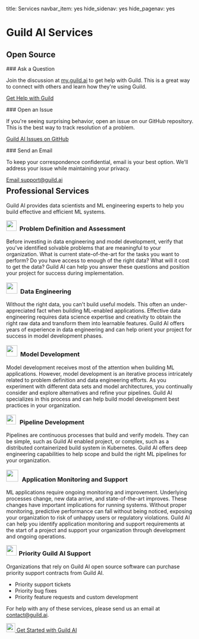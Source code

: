 title: Services
navbar_item: yes
hide_sidenav: yes
hide_pagenav: yes

<div id="get-started-fab"></div>

# Guild AI Services

## Open Source

<div class="col col-lg-4" markdown="1">
### <i class="fab fa-discourse"></i> Ask a Question

Join the discussion at [my.guild.ai](https://my.guild.ai) to get help with Guild.
This is a great way to connect with others and learn how they're using
Guild.

[Get Help with Guild](https://my.guild.ai)
</div>

<div class="col col-lg-4" markdown="1">
### <i class="fab fa-github"></i> Open an Issue

If you're seeing surprising behavior, open an issue on our GitHub
repository. This is the best way to track resolution of a problem.

[Guild AI Issues on GitHub](https://github.com/guildai/guildai/issues)
</div>

<div class="col col-lg-4" markdown="1">
### <i class="far fa-paper-plane"></i> Send an Email

To keep your correspondence confidential, email is your best
option. We'll address your issue while maintaining your privacy.

[Email support@guild.ai](mailto:support@guild.ai)
</div>

<div class="row" style="margin-top:-20px"></div>

## Professional Services

Guild AI provides data scientists and ML engineering experts to help
you build effective and efficient ML systems.

### <img src="/assets/icons/maps-pin.svg" height="28" style="margin:-8px 4px 0 0"> Problem Definition and Assessment

Before investing in data engineering and model development, verify
that you've identified solvable problems that are meaningful to your
organization. What is current state-of-the-art for the tasks you want
to perform? Do you have access to enough of the right data? What will
it cost to get the data? Guild AI can help you answer these questions
and position your project for success during implementation.

### <img src="/assets/icons/database-hand.svg" height="30" style="margin:-6px 4px 0 0"> Data Engineering

Without the right data, you can't build useful models. This often an
under-appreciated fact when building ML-enabled
applications. Effective data engineering requires data science
expertise and creativity to obtain the right raw data and transform
them into learnable features. Guild AI offers years of experience in
data engineering and can help orient your project for success in model
development phases.

### <img src="/assets/icons/file-code-refresh.svg" height="30" style="margin:-6px 4px 0 0"> Model Development

Model development receives most of the attention when building ML
applications. However, model development is an iterative process
intricately related to problem definition and data engineering
efforts. As you experiment with different data sets and model
architectures, you continually consider and explore alternatives and
refine your pipelines. Guild AI specializes in this process and can
help build model development best practices in your organization.

### <img src="/assets/icons/hierarchy-2.svg" height="26" style="margin:-6px 10px 0 0">Pipeline Development

Pipelines are continuous processes that build and verify models. They
can be simple, such as Guild AI enabled project, or complex, such as a
distributed containerized build system in Kubernetes. Guild AI offers
deep engineering capabilities to help scope and build the right ML
pipelines for your organization.

### <img src="/assets/icons/monitor-heart-beat-search.svg" height="32" style="margin:-6px 10px 0 0">Application Monitoring and Support

ML applications require ongoing monitoring and improvement. Underlying
processes change, new data arrive, and state-of-the-art
improves. These changes have important implications for running
systems. Without proper monitoring, predictive performance can fall
without being noticed, exposing your organization to risk of unhappy
users or regulatory violations. Guild AI can help you identify
application monitoring and support requirements at the start of a
project and support your organization through development and ongoing
operations.

### <img src="/assets/icons/headphones-customer-support-human.svg" height="28" style="margin:-8px 2px 0 0"> Priority Guild AI Support

Organizations that rely on Guild AI open source software can purchase
priority support contracts from Guild AI.

- Priority support tickets
- Priority bug fixes
- Priority feature requests and custom development

For help with any of these services, please send us an email at
[contact@guild.ai](mailto:contact@guild.ai).

<div class="col col-md-12 mt-5">
<div class="promo center">
<a class="btn btn-primary cta" href="https://my.guild.ai/start"><img src="/assets/icons/space-rocket-flying-white.svg" height="24"> Get Started with Guild AI</a>
</div>
</div>
